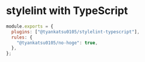 # stylelint with TypeScript

```js
module.exports = {
  plugins: ["@tyankatsu0105/stylelint-typescript"],
  rules: {
    "@tyankatsu0105/no-hoge": true,
  },
};
```
